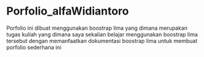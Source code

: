 # Porfolio_alfaWidiantoro
Porfolio ini dibuat menggunakan boostrap lima yang dimana merupakan tugas kuliah yang dimana saya sekalian belajar menggunakan boostrap lima tersebut dengan memanfaatkan dokumentasi boostrap lima untuk membuat porfolio sederhana ini
